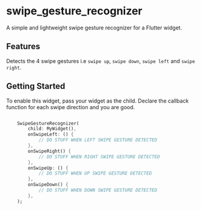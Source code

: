 # swipe_gesture_recognizer

A simple and lightweight swipe gesture recognizer for a Flutter widget.

## Features

Detects the 4 swipe gestures i.e `swipe up`, `swipe down`, `swipe left` and `swipe right`.

## Getting Started

To enable this widget, pass your widget as the child. Declare the callback function for each swipe direction and you are good.

```dart

    SwipeGestureRecognizer(
        child: MyWidget(),
        onSwipeLeft: () {
            // DO STUFF WHEN LEFT SWIPE GESTURE DETECTED
        },
        onSwipeRight() {
            // DO STUFF WHEN RIGHT SWIPE GESTURE DETECTED
        },
        onSwipeUp: () {
            // DO STUFF WHEN UP SWIPE GESTURE DETECTED
        },
        onSwipeDown() {
            // DO STUFF WHEN DOWN SWIPE GESTURE DETECTED
        },
    );

```
